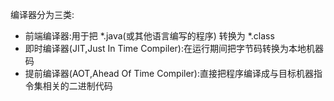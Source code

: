 编译器分为三类:    

- 前端编译器:用于把 *.java(或其他语言编写的程序) 转换为 *.class  
- 即时编译器(JIT,Just In Time Compiler):在运行期间把字节码转换为本地机器码  
- 提前编译器(AOT,Ahead Of Time Compiler):直接把程序编译成与目标机器指令集相关的二进制代码
